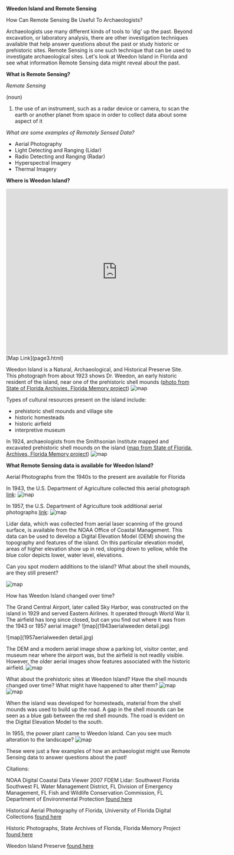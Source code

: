 
**Weedon Island and Remote Sensing**

How Can Remote Sensing Be Useful To Archaeologists?

Archaeologists use many different kinds of tools to 'dig' up the past. Beyond excavation, or laboratory analysis, there are other investigation techniques available that help answer questions about the past or study historic or prehistoric sites. Remote Sensing is one such technique that can be used to investigate archaeological sites. Let's look at Weedon Island in Florida and see what information Remote Sensing data might reveal about the past.

**What is Remote Sensing?**

*Remote Sensing*

(noun)

1. the use of an instrument, such as a radar device or camera, to scan the earth 
or another planet from space in order to collect data about some aspect of it

*What are some examples of Remotely Sensed Data?*
- Aerial Photography
- Light Detecting and Ranging (Lidar)
- Radio Detecting and Ranging (Radar)
- Hyperspectral Imagery
- Thermal Imagery 

**Where is Weedon Island?**
<iframe src="https://www.google.com/maps/embed?pb=!1m10!1m8!1m3!1d14110.409703360427!2d-82.61622868146688!3d27.852759065637784!3m2!1i1024!2i768!4f13.1!5e0!3m2!1sen!2sus!4v1487458821976" width="600" height="450" frameborder="0" style="border:0" allowfullscreen></iframe>
 [Map Link](page3.html) 
 
Weedon Island is a Natural, Archaeological, and Historical Preserve Site.
This photograph from about 1923 shows Dr. Weedon, an early historic resident of the island, near one of the prehistoric shell mounds ([photo from State of Florida Archivies, Florida Memory project](https://www.floridamemory.com/items/show/152491))
![map](weedenmoundFLMem.jpg)

Types of cultural resources present on the island include:
- prehistoric shell mounds and village site
- historic homesteads
- historic airfield
- interpretive museum

In 1924, archaeologists from the Smithsonian Institute mapped and excavated prehistoric shell mounds on the island ([map from State of Florida, Archives, Florida Memory project](https://www.floridamemory.com/items/show/31951))
![map](1924Fewkesmap.jpg)


**What Remote Sensing data is available for Weedon Island?**

Aerial Photographs from the 1940s to the present are available for Florida

In 1943, the U.S. Department of Agriculture collected this aerial photograph [link](http://ufdc.ufl.edu/UF00071777/00004):
![map](1943aerialweeden.jpg)

In 1957, the U.S. Department of Agriculture took additional aerial photographs [link](http://ufdc.ufl.edu/UF00071777/00009):
![map](1957aerialweeden.jpg)

Lidar data, which was collected from aerial laser scanning of the ground surface, is available from the NOAA Office of Coastal Management. This data can be used to develop a Digital Elevation Model (DEM) showing the topography and features of the island. On this particular elevation model, areas of higher elevation show up in red, sloping down to yellow, while the blue color depicts lower, water level, elevations.

Can you spot modern additions to the island? What about the shell mounds, are they still present?

![map](weedenDEMcrop.jpg)

How has Weedon Island changed over time?

The Grand Central Airport, later called Sky Harbor, was constructed on the island in 1929 and served Eastern Airlines. It operated through World War II. The airfield  has long since closed, but can you find out where it was from the 1943 or 1957 aerial image?
![map](1943aerialweeden detail.jpg)

![map](1957aerialweeden detail.jpg) 

The DEM and a modern aerial image show a parking lot, visitor center, and museum near where the airport was, but the airfield is not readily visible. However, the older aerial images show features associated with the historic airfield.
![map](airport.jpg) 

What about the prehistoric sites at Weedon Island? Have the shell mounds changed over time? What might have happened to alter them?
![map](demmissing2.jpg)
![map](dEMmissingmound.jpg)

When the island was developed for homesteads, material from the shell mounds was used to build up the road. A gap in the shell mounds can be seen as a blue gab between the red shell mounds. The road is evident on the Digital Elevation Model to the south.

In 1955, the power plant came to Weedon Island. Can you see much alteration to the landscape?
![map](power.jpg)

These were just a few examples of how an archaeologist might use Remote Sensing data to answer questions about the past!

Citations:

NOAA Digital Coastal Data Viewer
2007 FDEM Lidar: Southwest Florida
Southwest FL Water Management District, FL Division of Emergency Management, FL Fish and Wildlife Conservation Commission, FL Department of Environmental Protection [found here](https://coast.noaa.gov/dataviewer/#/)

Historical Aerial Photography of Florida, University of Florida Digital Collections [found here](http://ufdc.ufl.edu/aerials)

Historic Photographs, State Archives of Florida, Florida Memory Project [found here](https://www.floridamemory.com/items/show/152491)

Weedon Island Preserve [found here](http://www.weedonislandpreserve.org/)
